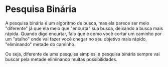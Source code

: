 # Pesquisa Binária

A pesquisa binária é um algoritmo de busca, mas ela parece ser meio "diferente" já que ela meio que "encurta" sua busca, deixando a busca mais rápida.
Quando digo encurtar, falo que é como você cortar um caminho por um "atalho" onde vai fazer você chegar no seu objetivo mais rápido, "eliminando" metade do caminho.

Ou seja, diferente de uma pesquisa simples, a pesquisa binária sempre vai buscar pela metade eliminando muitas possibilidades.
